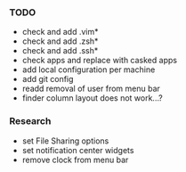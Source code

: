 ### TODO
- check and add .vim*
- check and add .zsh*
- check and add .ssh*
- check apps and replace with casked apps
- add local configuration per machine
- add git config
- readd removal of user from menu bar
- finder column layout does not work...?

### Research
- set File Sharing options
- set notification center widgets
- remove clock from menu bar
